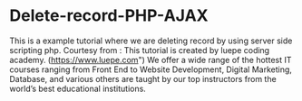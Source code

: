 # Delete-record-PHP-AJAX
This is a example tutorial where we are deleting record by using server side scripting php. 
Courtesy from : This tutorial is created by luepe coding academy. (https://www.luepe.com") We offer a wide range of the hottest IT courses ranging from Front End to Website
Development, Digital Marketing, Database, and various others are taught by our top instructors from the world’s best educational institutions.
